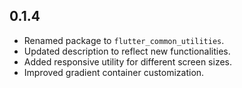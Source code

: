 ## 0.1.4

- Renamed package to `flutter_common_utilities`.
- Updated description to reflect new functionalities.
- Added responsive utility for different screen sizes.
- Improved gradient container customization.